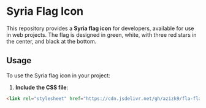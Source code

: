 # Syria Flag Icon

This repository provides a **Syria flag icon** for developers, available for use in web projects. The flag is designed in green, white, with three red stars in the center, and black at the bottom.

## Usage

To use the Syria flag icon in your project:

1. **Include the CSS file**:

```html
<link rel="stylesheet" href="https://cdn.jsdelivr.net/gh/azizk9/fla-flag-new-syria/style.css">

